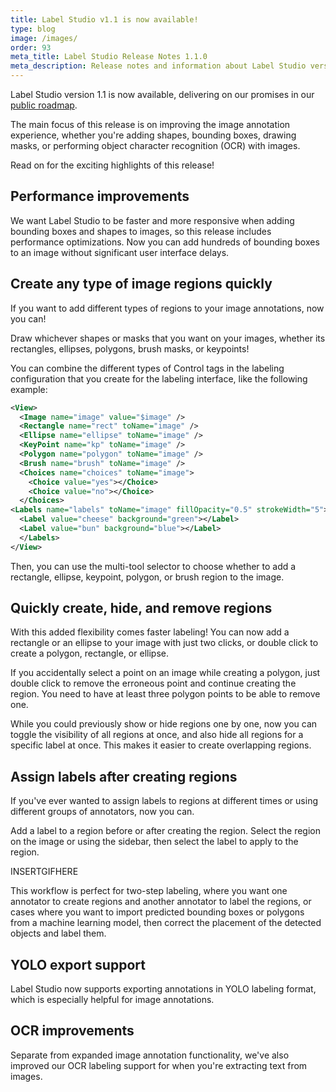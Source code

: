 ```yaml
---
title: Label Studio v1.1 is now available!
type: blog
image: /images/
order: 93
meta_title: Label Studio Release Notes 1.1.0
meta_description: Release notes and information about Label Studio version 1.1.0, with improved data labeling functionality for image annotations and object character recognition (OCR) labeling for machine learning projects.
---
```


Label Studio version 1.1 is now available, delivering on our promises in our [public roadmap](https://github.com/heartexlabs/label-studio/blob/master/roadmap.md).

The main focus of this release is on improving the image annotation experience, whether you're adding shapes, bounding boxes, drawing masks, or performing object character recognition (OCR) with images. 

Read on for the exciting highlights of this release!

## Performance improvements 

We want Label Studio to be faster and more responsive when adding bounding boxes and shapes to images, so this release includes performance optimizations. Now you can add hundreds of bounding boxes to an image without significant user interface delays.

## Create any type of image regions quickly

If you want to add different types of regions to your image annotations, now you can! 

Draw whichever shapes or masks that you want on your images, whether its rectangles, ellipses, polygons, brush masks, or keypoints! 

You can combine the different types of Control tags in the labeling configuration that you create for the labeling interface, like the following example:

```xml
<View>
  <Image name="image" value="$image" />
  <Rectangle name="rect" toName="image" />
  <Ellipse name="ellipse" toName="image" />
  <KeyPoint name="kp" toName="image" />
  <Polygon name="polygon" toName="image" />
  <Brush name="brush" toName="image" />
  <Choices name="choices" toName="image">
    <Choice value="yes"></Choice>
    <Choice value="no"></Choice>
  </Choices>
<Labels name="labels" toName="image" fillOpacity="0.5" strokeWidth="5">
  <Label value="cheese" background="green"></Label>
  <Label value="bun" background="blue"></Label>
  </Labels>
</View>
```

Then, you can use the multi-tool selector to choose whether to add a rectangle, ellipse, keypoint, polygon, or brush region to the image.

## Quickly create, hide, and remove regions

With this added flexibility comes faster labeling! You can now add a rectangle or an ellipse to your image with just two clicks, or double click to create a polygon, rectangle, or ellipse. 

If you accidentally select a point on an image while creating a polygon, just double click to remove the erroneous point and continue creating the region. You need to have at least three polygon points to be able to remove one.

While you could previously show or hide regions one by one, now you can toggle the visibility of all regions at once, and also hide all regions for a specific label at once. This makes it easier to create overlapping regions.

## Assign labels after creating regions

If you've ever wanted to assign labels to regions at different times or using different groups of annotators, now you can. 

Add a label to a region before or after creating the region. Select the region on the image or using the sidebar, then select the label to apply to the region.

INSERTGIFHERE

This workflow is perfect for two-step labeling, where you want one annotator to create regions and another annotator to label the regions, or cases where you want to import predicted bounding boxes or polygons from a machine learning model, then correct the placement of the detected objects and label them.

## YOLO export support
Label Studio now supports exporting annotations in YOLO labeling format, which is especially helpful for image annotations. 

## OCR improvements

Separate from expanded image annotation functionality, we've also improved our OCR labeling support for when you're extracting text from images.













